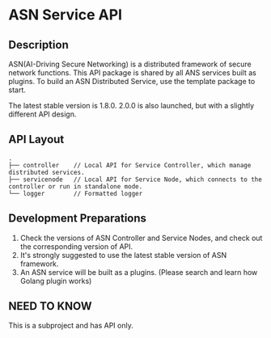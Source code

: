 # ASN Service API

## Description
ASN(AI-Driving Secure Networking) is a distributed framework of secure network functions.
This API package is shared by all ANS services built as plugins. To build an ASN Distributed Service, use the template package to start.


The latest stable version is 1.8.0. 2.0.0 is also launched, but with a slightly different API design.

## API Layout
    .
    ├── controller    // Local API for Service Controller, which manage distributed services.
    ├── servicenode   // Local API for Service Node, which connects to the controller or run in standalone mode.
    └── logger        // Formatted logger

## Development Preparations
1. Check the versions of ASN Controller and Service Nodes, and check out the corresponding version of API.
2. It's strongly suggested to use the latest stable version of ASN framework.
3. An ASN service will be built as a plugins. (Please search and learn how Golang plugin works)

## NEED TO KNOW
This is a subproject and has API only.
